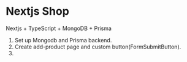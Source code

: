 # Nextjs Shop
Nextjs + TypeScript + MongoDB + Prisma

1. Set up Mongodb and Prisma backend.
2. Create add-product page and custom button(FormSubmitButton).
3.